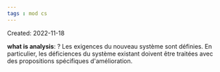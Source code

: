 ```yaml
---
tags : mod cs
---
```

Created: 2022-11-18

**what is analysis**: 
?
Les exigences du nouveau système sont définies. En particulier, les déficiences du système existant doivent être traitées avec des propositions spécifiques d'amélioration.
<!--SR:!2022-11-23,1,230-->
